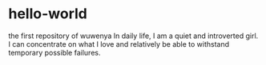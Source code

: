 # hello-world
the first repository of wuwenya
In daily life, I am a quiet and introverted girl. I can concentrate on what I love and relatively be able to withstand temporary possible failures.
